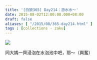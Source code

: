 ```yaml
---
title: '[白狼365] Day214：游水水～'
date: 2015-08-02T12:00:00.000+08:00
draft: false
aliases: [ "/2015/08/365-day214.html" ]
tags : [collections - zaku]
---
```


![](/images/zaku214.jpg)

同大媽一齊浸泡在水泡池中吧，耶～（興奮）
